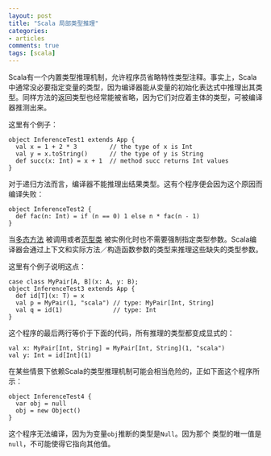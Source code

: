 ```yaml
---
layout: post
title: "Scala 局部类型推理"
categories:
- articles
comments: true
tags: [scala]
---
```

Scala有一个内置类型推理机制，允许程序员省略特性类型注释。事实上，Scala中通常没必要指定变量的类型，因为编译器能从变量的初始化表达式中推理出其类型。同样方法的返回类型也经常能被省略，因为它们对应着主体的类型，可被编译器推测出来。

这里有个例子：

    object InferenceTest1 extends App {
      val x = 1 + 2 * 3         // the type of x is Int
      val y = x.toString()      // the type of y is String
      def succ(x: Int) = x + 1  // method succ returns Int values
    }

对于递归方法而言，编译器不能推理出结果类型。这有个程序便会因为这个原因而编译失败：

    object InferenceTest2 {
      def fac(n: Int) = if (n == 0) 1 else n * fac(n - 1)
    }

当[多态方法](polymorphic-methods.html) 被调用或者[范型类](generic-classes.html) 被实例化时也不需要强制指定类型参数。Scala编译器会通过上下文和实际方法／构造函数参数的类型来推理这些缺失的类型参数。

这里有个例子说明这点：

    case class MyPair[A, B](x: A, y: B);
    object InferenceTest3 extends App {
      def id[T](x: T) = x
      val p = MyPair(1, "scala") // type: MyPair[Int, String]
      val q = id(1)              // type: Int
    }

这个程序的最后两行等价于下面的代码，所有推理的类型都变成显式的：

    val x: MyPair[Int, String] = MyPair[Int, String](1, "scala")
    val y: Int = id[Int](1)

在某些情景下依赖Scala的类型推理机制可能会相当危险的，正如下面这个程序所示：

    object InferenceTest4 {
      var obj = null
      obj = new Object()
    }

这个程序无法编译，因为为变量`obj`推断的类型是`Null`。因为那个 类型的唯一值是`null`，不可能使得它指向其他值。
